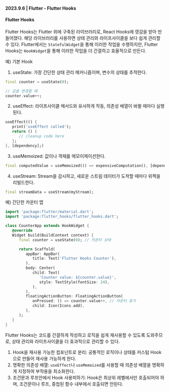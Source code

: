 #### 2023.9.6 | Flutter - Flutter Hooks

#### Flutter Hooks

Flutter Hooks는 Flutter 위에 구축된 라이브러리로, React Hooks에 영감을 받아 만들어졌다. 해당 라이브러리를 사용하면 상태 관리와 라이프사이클을 보다 쉽게 관리할 수 있다. Flutter에서는 `StatefulWidget`을 통해 이러한 작업을 수행하지만, Flutter Hooks는 `HookWidget`을 통해 이러한 작업을 더 간결하고 효율적으로 만든다.

예) 기본 Hook

1. useState: 가장 간단한 상태 관리 메커니즘이며, 변수의 상태를 추적한다.
````dart
final counter = useState(0);

// 값을 변경할 때
counter.value++;
````

2. useEffect: 라이프사이클 메서드와 유사하게 작동, 의존성 배열이 바뀔 때마다 실행된다.
````dart
useEffect(() {
   print('useEffect called');
   return () {
      // cleanup code here
   };
}, [dependency];)
````

3. useMemoized: 값이나 객체를 메모이제이션한다.
````dart
final computedValue = useMemoized(() => expensiveComputation(), [dependency])
````

4. useStream: Stream을 감시하고, 새로운 스트림 데이터가 도착할 때마다 위젝을 리빌드한다.
````dart
final streamData = useStream(myStream);
````

예) 간단한 카운터 앱
````dart
import 'package:flutter/material.dart';
import 'package:flutter_hooks/flutter_hooks.dart';

class CounterApp extends HookWidget {
   @override
   Widget build(BuildContext context) {
      final counter = useState(0); // 카운터 상태

      return Scaffold(
         appBar: AppBar(
            title: Text('Flutter Hooks Counter'),
         ),
         body: Center(
            child: Text(
               'Counter value: ${counter.value}',
               style: TextStyle(fontSize: 24),
            ),
         ),
         floatingActionButton: FloatingActionButton(
            onPressed: () => counter.value++, // 카운터 증가
            child: Icon(Icons.add),
         ),
      );
   }
}
````

Flutter Hooks는 코드를 간결하게 작성하고 로직을 쉽게 재사용할 수 있도록 도와주므로, 상태 관리와 라이프사이클을 더 효과적으로 관리할 수 있다.

1. Hook을 재사용 가능한 컴포넌트로 분리: 공통적인 로직이나 상태를 커스텀 Hook으로 만들어 재사용 가능하게 한다.
2. 명확한 의존성 배열: `useEffect`나 `useMemoized`를 사용할 때 의존성 배열을 명확하게 지정하여 부작용을 최소화한다.
3. 조건문과 루프안에서 Hook 사용피하기: Hook은  최상위 레벨에서만 호출되어야 하며, 조건문이나 루프, 중첩된 함수 내부에서 호출되면 안된다.

